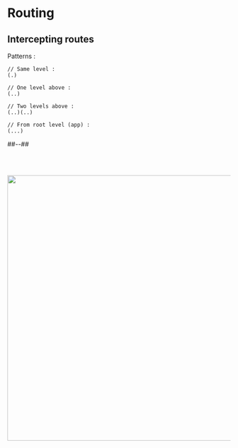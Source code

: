<!-- .slide: class="two-column with-code " -->

<style>
  .intercepting-pattern-routes-img {
    width: 600px;
    height: auto;
  }
</style>

# Routing

## Intercepting routes

Patterns :

```
// Same level :
(.)

// One level above :
(..)

// Two levels above :
(..)(..)

// From root level (app) :
(...)
```

##--##

<br/> <br/>

<img src="./assets/images/02-routing/intercepting-pattern-routes.png" class="intercepting-pattern-routes-img" />
